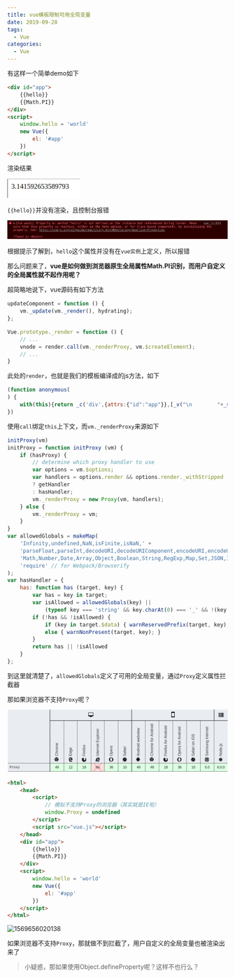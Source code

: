 ```yaml
---
title: vue模板限制可用全局变量
date: 2019-09-28
tags:
  - Vue
categories:
  - Vue
---
```


有这样一个简单demo如下

```html
<div id="app">
    {{hello}}
    {{Math.PI}}
</div>
<script>
    window.hello = 'world'
    new Vue({
        el: '#app'
    })
</script>
```

渲染结果

![](https://raw.githubusercontent.com/hzmming/myGraphBed/master/20190928150613.png)

`{{hello}}`并没有渲染，且控制台报错

![](https://raw.githubusercontent.com/hzmming/myGraphBed/master/20190928150723.png)

根据提示了解到，`hello`这个属性并没有在`vue实例`上定义，所以报错

那么问题来了，**vue是如何做到浏览器原生全局属性Math.PI识别，而用户自定义的全局属性就不起作用呢？**

超简略地说下，vue源码有如下方法

```javascript
updateComponent = function () {
    vm._update(vm._render(), hydrating);
};
```

```javascript
Vue.prototype._render = function () {
    // ...
    vnode = render.call(vm._renderProxy, vm.$createElement);
    // ...
}
```

此处的`render`，也就是我们的模板编译成的js方法，如下

```javascript
(function anonymous(
) {
    with(this){return _c('div',{attrs:{"id":"app"}},[_v("\n        "+_s(hello)+"\n        "+_s(Math.PI)+"\n    ")])}
})
```

使用`call`绑定`this`上下文，而`vm._renderProxy`来源如下

```javascript
initProxy(vm)
initProxy = function initProxy (vm) {
    if (hasProxy) {
        // determine which proxy handler to use
        var options = vm.$options;
        var handlers = options.render && options.render._withStripped
        ? getHandler
        : hasHandler;
        vm._renderProxy = new Proxy(vm, handlers);
    } else {
        vm._renderProxy = vm;
    }
}
var allowedGlobals = makeMap(
    'Infinity,undefined,NaN,isFinite,isNaN,' +
    'parseFloat,parseInt,decodeURI,decodeURIComponent,encodeURI,encodeURIComponent,' +
    'Math,Number,Date,Array,Object,Boolean,String,RegExp,Map,Set,JSON,Intl,' +
    'require' // for Webpack/Browserify
);
var hasHandler = {
    has: function has (target, key) {
        var has = key in target;
        var isAllowed = allowedGlobals(key) ||
            (typeof key === 'string' && key.charAt(0) === '_' && !(key in target.$data));
        if (!has && !isAllowed) {
            if (key in target.$data) { warnReservedPrefix(target, key); }
            else { warnNonPresent(target, key); }
        }
        return has || !isAllowed
    }
};
```

到这里就清楚了，`allowedGlobals`定义了可用的全局变量，通过`Proxy`定义属性拦截器

那如果浏览器不支持`Proxy`呢？

![](https://raw.githubusercontent.com/hzmming/myGraphBed/master/20190928152944.png)

```html
<html>
    <head>
        <script>
            // 模拟不支持Proxy的浏览器（其实就是IE啦）
            window.Proxy = undefined
        </script>
        <script src="vue.js"></script>
    </head>
    <div id="app">
        {{hello}}
        {{Math.PI}}
    </div>
    <script>
        window.hello = 'world'
        new Vue({
            el: '#app'
        })
    </script>
</html>
```

![1569656020138](/home/loryhuang/.config/Typora/typora-user-images/1569656020138.png)

如果浏览器不支持`Proxy`，那就做不到拦截了，用户自定义的全局变量也被渲染出来了

> 小疑惑，那如果使用Object.defineProperty呢？这样不也行么？

